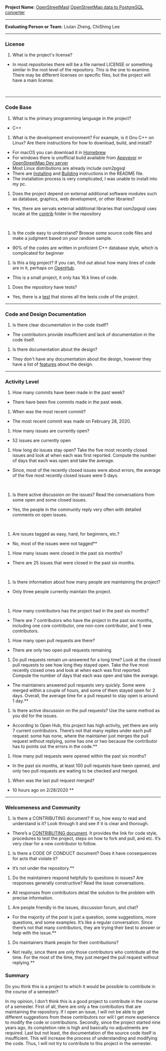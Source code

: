 **Project Name**: [OpenStreetMapl](https://wiki.openstreetmap.org/wiki/Main_Page)  [OpenStreetMap data to PostgreSQL converter](https://github.com/openstreetmap/osm2pgsql)

---

**Evaluating Person or Team**: Liulan Zheng, ChiShing Lee


---


### License

1. What is the project's license?

  - In most repositories there will be a file named LICENSE or something similar in the root level of the repository. This is the one to examine. There may be different licenses on specific files, but the project will have a main license.
<br>

---

### Code Base


1. What is the primary programming language in the project?
  - C++

1. What is the development environment? For example, is it Gnu C++ on Linux?
Are there instructions for how to download, build, and install?

  - For macOS you can download it in [Homebrew](https://brew.sh/)
  - For windows there is unofficial build available from [Appveyor](https://ci.appveyor.com/project/openstreetmap/osm2pgsql/history) or [OpenStreetMap Dev server](https://lonvia.dev.openstreetmap.org/osm2pgsql-winbuild/releases/)
  - Most Linux distributions are already include osm2pgsql
  - There are [Installing](https://github.com/openstreetmap/osm2pgsql#installing) and [Building](https://github.com/openstreetmap/osm2pgsql#building) instructions in the README file.
  - The installation process is very complicated, I was unable to install into my pc.

1. Does the project depend on external additional software modules such as
database,  graphics, web development, or other libraries?

  - Yes, there are servals external additional libraries that osm2pgsql uses locate at the [contrib](https://github.com/openstreetmap/osm2pgsql/tree/master/contrib) folder in the repository 

<br>

1. Is the code easy to understand? Browse some source code files and make
a judgment based on your random sample.

  - 90% of the codes are written in proficient C++ database style, which is complicated for beginner 

1. Is this a big project? If you can, find out about how many lines of code
are in it, perhaps on [OpenHub](https://www.openhub.net/).

  - This is a small project, it only has 16.k lines of code.


1. Does the repository have tests?

  - Yes, there is a [test](https://github.com/openstreetmap/osm2pgsql/tree/master/tests) that stores all the tests code of the project.


---

### Code and Design Documentation
1. Is there clear documentation in the code itself?

  - The contributors provide insufficient and lack of documentation in the code itself. 


1. Is there documentation about the design?

  - They don't have any documentation about the design, however they have a list of [features](https://github.com/openstreetmap/osm2pgsql#features) about the design.


---


### Activity Level


1. How many commits have been made in the past week?

  - There have been five commits made in the past week.

1. When was the most recent commit?

  - The most recent commit was made on February 28, 2020. 

1. How many issues are currently open?

  - 52 issues are currently open

1. How long do issues stay open?
Take the five most recently closed issues and look at when each was first reported.
Compute the number of days that each was open and take the average.

  - Since, most of the recently closed issues were about errors, the average of the five most recently closed issues were 5 days.
<br>

1. Is there active discussion on the issues?
Read the conversations from some open and some closed issues.
  - Yes, the people in the community reply very often with detailed comments on open issues. 
<br>

1. Are issues tagged as easy, hard, for beginners, etc.?
  - No, most of the issues were not tagged**

1. How many issues were closed in the past six months?
  - There are 25 issues that were closed in the past six months.
<br>


1. Is there information about how many people are maintaining the project?
  - Only three people currently maintain the project. 
<br>

1. How many contributors has the project had in the past six months?
  - There are 7 contributors who have the project in the past six months, including one core contributor, one non-core contributor, and 5 new contributors.


1. How many open pull requests are there?
  - There are only two open pull requests remaining.

1. Do pull requests remain un-answered for a long time?
Look at the closed pull requests to see how long they stayed open.
Take the five most recently closed ones and look at when each was first reported.
Compute the number of days that each was open and take the average.
  - The maintainers answered pull requests very quickly. Some were merged within a couple of hours, and some of them stayed open for 2 days. Overall, the average time for a pull request to stay open is around 1 day.**

1. Is there active discussion on the pull requests?
Use the same method as you did for the issues.
  - According to Open Hub, this project has high activity, yet there are only 7 current contributors. There’s not that many replies under each pull request: some has none, where the maintainer just merges the pull request without replying, some has one or two because the contributor has to points out the errors in the code.**

1. How many pull requests were opened within the past six months?
  - In the past six months, at least 100 pull requests have been opened, and only two pull requests are waiting to be checked and merged.


1. When was the last  pull request  merged?
  - 10 hours ago on 2/28/2020 **

---
### Welcomeness and Community

1. Is there a CONTRIBUTING document? If so, how easy to read and understand is it?
Look through it and see if it is clear and thorough.
  - There’s a [CONTRIBUTING document](https://github.com/openstreetmap/osm2pgsql/blob/master/CONTRIBUTING.md). It provides the link for code style, procedures to test the project, steps on how to fork and pull, and etc. It’s very clear for a new contributor to follow.

1. Is there a CODE OF CONDUCT document? Does it have consequences for acts that
violate it?
  - It’s not under the repository.**

1. Do the maintainers respond helpfully to questions in issues?
Are responses generally constructive?
Read the issue conversations.
  - All responses from contributors detail the solution to the problem with precise information.


1. Are people friendly in the issues, discussion forum, and chat?
  - For the majority of the post is just a question, some suggestions, more questions, and some examples. It’s like a regular conversation. Since there’s not that many contributors, they are trying their best to answer or help with the issue.**

1. Do maintainers thank people for their contributions?
  - Not really, since there are only those contributors who contribute all the time. For the most of the time, they just merged the pull request without replying.**
### Summary

Do you think  this is a project to which it would be possible to contribute in the
course of a semester?

In my opinion, I don’t think this is a good project to contribute in the course of a semester. First of all, there are only a few contributors that are maintaining the repository. If I open an issue, I will not be able to get different suggestions from these contributors nor will I get more experience to modify the code or contributions. Secondly, since the project started nine years ago, its completion rate is high and basically no adjustments are required. Last but not least, the documentation of the source code itself is insufficient. This will increase the process of understanding and modifying the code. Thus, I will not try to contribute to this project in the semester. 


